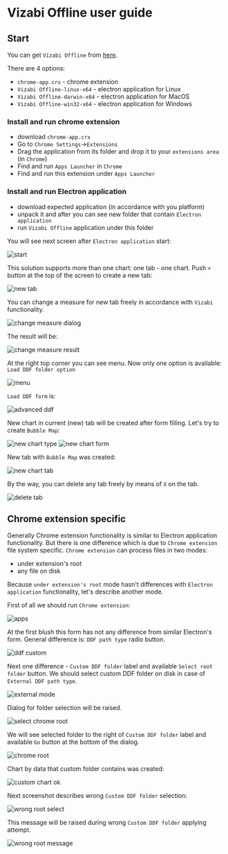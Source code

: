 # Vizabi Offline user guide 

## Start

You can get `Vizabi Offline` from [here](https://drive.google.com/open?id=0B88E9aDrKRrLR1A0bHNTRXFBaWM).

There are 4 options:

 * `chrome-app.crx` - chrome extension
 * `Vizabi Offline-linux-x64` - electron application for Linux
 * `Vizabi Offline-darwin-x64` - electron application for MacOS
 * `Vizabi Offline-win32-x64` - electron application for Windows
 
### Install and run chrome extension

 * download `chrome-app.crx`
 * Go to `Chrome Settings`->`Extensions`
 * Drag the application from its folder and drop it to your `extensions area` (in `Chrome`)
 * Find and run `Apps Launcher` in `Chrome`
 * Find and run this extension under `Apps Launcher`

### Install and run Electron application

 * download expected application (in accordance with you platform)
 * unpack it and after you can see new folder that contain `Electron application`
 * run `Vizabi Offline` application under this folder

You will see next screen after `Electron application` start:

![start](user-guide-img/01-ug-start.png)

This solution supports more than one chart: one tab - one chart. Push `+` button at the top of the screen to create a new tab:

![new tab](user-guide-img/02-ug-new-tab.png)

You can change a measure for new tab freely in accordance with `Vizabi` functionality.

![change measure dialog](user-guide-img/03-ug-change-measure-dialog.png)

The result will be:

![change measure result](user-guide-img/04-ug-change-measure-result.png)

At the right top corner you can see menu. Now only one option is available: `Load DDF folder option`

![menu](user-guide-img/05-ug-menu.png)

`Load DDF form` is:

![advanced ddf](user-guide-img/07-ug-advanced-ddf.png)

New chart in current (new) tab will be created after form filling. Let's try to create `Bubble Map`:

![new chart type](user-guide-img/08-ug-new-chart-type.png)
![new chart form](user-guide-img/09-ug-new-chart-form.png)

New tab with `Bubble Map` was created:

![new chart tab](user-guide-img/10-ug-new-chart-tab.png)


By the way, you can delete any tab freely by means of `X` on the tab.

![delete tab](user-guide-img/11-ug-delete-tab.png)

## Chrome extension specific

Generally Chrome extension functionality is similar to Electron application functionality. But there is one difference which is due to `Chrome extension` file system specific.
`Chrome extension` can process files in two modes:

* under extension's root
* any file on disk

Because `under extension's root` mode hasn't differences with `Electron application` functionality, let's describe another mode. 

First of all we should run `Chrome extension`:

![apps](user-guide-img/12-ug-apps.png)

At the first blush this form has not any difference from similar Electron's form. General difference is: `DDF path type` radio button.

![ddf custom](user-guide-img/13-ug-ddf-custom.png)

Next one difference - `Custom DDF folder` label and available `Select root folder` button.
We should select custom DDF folder on disk in case of `External DDF path type`.

![external mode](user-guide-img/14-ug-external-mode.png)

Dialog for folder selection will be raised.

![select chrome root](user-guide-img/15-ug-select-chrome-root.png)

We will see selected folder to the right of `Custom DDF folder` label and available `Go` button at the bottom of the dialog.

![chrome root](user-guide-img/16-ug-chrome-root.png)

Chart by data that custom folder contains was created:

![custom chart ok](user-guide-img/17-ug-custom-chart-ok.png)

Next screenshot describes wrong `Custom DDF folder` selection:

![wrong root select](user-guide-img/18-ug-wrong-root-select.png)

This message will be raised during wrong `Custom DDF folder` applying attempt.

![wrong root message](user-guide-img/19-ug-wrong-root-message.png)

